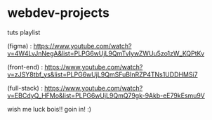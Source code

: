 # webdev-projects

tuts playlist

(figma)      : https://www.youtube.com/watch?v=4W4LvJnNegA&list=PLPG6wUjL9QmTvIywZWUu5zo1zW_KQPtKv

(front-end)  : https://www.youtube.com/watch?v=zJSY8tbf_ys&list=PLPG6wUjL9QmSFuBInRZP4TNs1UDDHMSi7

(full-stack) : https://www.youtube.com/watch?v=EBCdyQ_HFMo&list=PLPG6wUjL9QmQ79gk-9Akb-eE79kEsmu9V

wish me luck bois!!
goin in! :)
